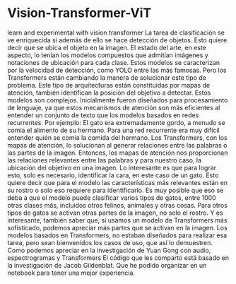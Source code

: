 # Vision-Transformer-ViT
learn and experimental with vision transformer
La tarea de clasificación se ve enriquecida si además de ello se hace detección de objetos. Esto quiere decir que se ubica el objeto en la imagen. El estado del arte, en este aspecto, lo tenían los modelos compuestos que admitían imágenes y notaciones de ubicación para cada clase. Estos modelos se caracterizan por la velocidad de detección, como YOLO entre las más famosas. Pero los Transformers están cambiando la manera de solucionar este tipo de problema. Este tipo de arquitecturas están constituidas por mapas de atención, también identifican la posición del objetivo a detectar.
Estos modelos son complejos. Inicialmente fueron diseñados para procesamiento de lenguaje, ya que estos mecanismos de atención son más eficientes al entender un conjunto de texto que los modelos basados en redes recurrentes. Por ejemplo:
El gato era extremadamente gordo, a menudo se comía el alimento de su hermano.
Para una red recurrente era muy difícil entender quién se comía la comida del hermano.
Los Transformers, con los mapas de atención, lo solucionan al generar relaciones entre las palabras o las partes de la imagen.  Entonces, los mapas de atención nos proporcionan las relaciones relevantes entre las palabras y para nuestro caso, la ubicación del objetivo en una imagen.
Lo interesante es que para lograr esto, solo es necesario, identificar la cara, en este caso de un gato. Esto quiere decir que para el modelo las características más relevantes están en su rostro o solo eso requiere para identificarlo. Es muy posible que eso se deba a que el modelo puede clasificar varios tipos de gatos, entre 1000 otras clases más, incluidos otros felinos, animales y otras cosas. Para otros tipos de gatos se activan otras partes de la imagen, no solo el rostro. Y es interesante, también saber que, si usamos un modelo de Transformers más sofisticado, podemos apreciar más partes que se activan en la imagen. Los modelos basados en Transformers, no estaban diseñados para realizar esa tarea, pero sean bienvenidos los casos de uso, que así lo demuestren. Como podemos apreciar en la investigación de Yuan Gong con audio, espectrogramas y Transformers
El código que les comparto está basado en la investigación de Jacob Gildenblat. Que he podido organizar en un notebook para tener una mejor experiencia. 

